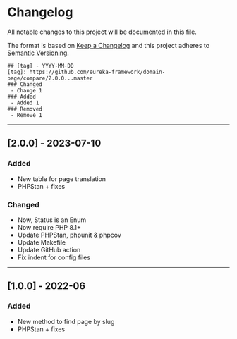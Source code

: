 # Changelog
All notable changes to this project will be documented in this file.

The format is based on [Keep a Changelog](http://keepachangelog.com/en/1.0.0/)
and this project adheres to [Semantic Versioning](http://semver.org/spec/v2.0.0.html).

```
## [tag] - YYYY-MM-DD
[tag]: https://github.com/eureka-framework/domain-page/compare/2.0.0...master
### Changed
 - Change 1
### Added
 - Added 1
### Removed
 - Remove 1
```

----

## [2.0.0] - 2023-07-10
[2.0.1]: https://github.com/eureka-framework/domain-page/compare/1.0.0...2.0.0
### Added
- New table for page translation
- PHPStan + fixes
### Changed
- Now, Status is an Enum
- Now require PHP 8.1+
- Update PHPStan, phpunit & phpcov
- Update Makefile
- Update GitHub action
- Fix indent for config files

----

## [1.0.0] - 2022-06
### Added
 - New method to find page by slug
 - PHPStan + fixes
